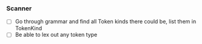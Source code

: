 ### Scanner
- [ ] Go through grammar and find all Token kinds there could be, list them in TokenKind
- [ ] Be able to lex out any token type
